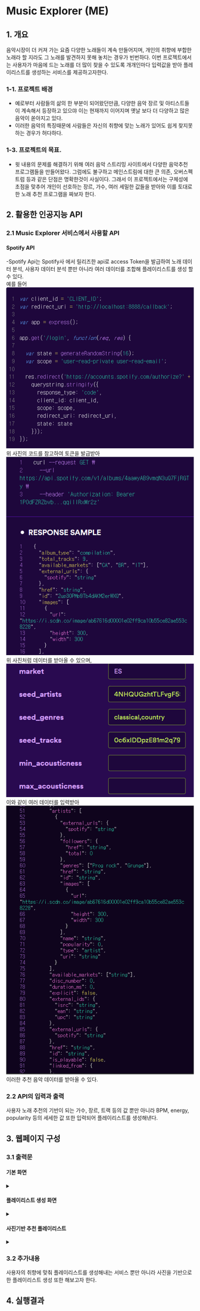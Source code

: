 # Music Explorer (ME)

## 1. 개요
 음악시장이 더 커져 가는 요즘 다양한 노래들이 계속 만들어지며, 개인의 취향에 부합한 노래라 할 지라도 그 노래를 발견하지 못해 놓치는 경우가 빈번하다.
이번 프로젝트에서는 사용자가 마음에 드는 노래를 더 많이 찾을 수 있도록 개개인마다 입력값을 받아 플레이리스트를 생성하는 서비스를 제공하고자한다.

### 1-1. 프로젝트 배경

- 예로부터 사람들의 삶의 한 부분이 되어왔던만큼, 다양한 음악 장르 및 아티스트들이 계속해서 등장하고 있으먀 이는 현재까지 이어지며 옛날 보다 더 다양하고 많은 음악이 쏟아지고 있다.
- 이러한 음악의 특징때문에 사람들은 자신의 취향에 맞는 노래가 있어도 쉽게 찾지못하는 경우가 허다하다.

### 1-3. 프로젝트의 목표.
- 윗 내용의 문제를 해결하기 위해 여러 음악 스트리밍 사이트에서 다양한 음악추천 프로그램들을 만들어왔다. 그럼에도 불구하고 메인스트림에 대한 큰 의존, 오버스펙트럼 등과 같은 단점은 명확한것이 사실이다.
그래서 이 프로젝트에서는 구체성에 초점을 맞추어 개인이 선호하는 장르, 가수, 여러 세밀한 값들을 받아와 이를 토대로 한 노래 추천 프로그램을 짜보자 한다.

## 2. 활용한 인공지능 API

### 2.1 Music Explorer 서비스에서 사용할 API

#### Spotify API
-Spotify Api는 Spotify사 에서 릴리즈한 api로  access Token을 발급하여 노래 데이터 분석, 사용자 데이터 분석 뿐만 아니라 여러 데이터를 조합해 플레이리스트를 생성 할 수 있다.<br>
예를 들어<br>
![onealog](img/api1.png)   
위 사진의 코드를 참고하여 토큰을 발급받아<br>
![onealog](img/api3.png)<br>
위 사진처럼 데이터를 받아올 수 있으며,<br>
![onealog](img/api4.png)   
이와 같이 여러 데이터를 입력받아<br>
![onealog](img/api4_1.png) 
이러한 추천 음악 데이터를 받아올 수 있다.<br>

### 2.2 API의 입력과 출력 
사용자 노래 추천의 기반이 되는 가수, 장르, 트랙 등의 값 뿐만 아니라 BPM, energy, popularity 등의 세세한 값 또한 입력되어 플레이리스트를 생성해낸다.

## 3. 웹페이지 구성
### 3.1 출력문

 #### 기본 화면
 
 <details><summary>
</summary>

  
![onealog](img/api1.png)   

</details>

#### 플레이리스트 생성 화면

 <details><summary>
</summary>

![onealog](img/api2.png)   

</details>

#### 사진기반 추천 플레이리스트

 <details><summary>
</summary>

![onealog](img/api3.png)   

</details>

### 3.2 추가내용
사용자의 취향에 맞춰 플레이리스트를 생성해내는 서비스 뿐만 아니라 사진을 기반으로한 플레이리스트 생성 또한 해보고자 한다.




## 4. 실행결과


